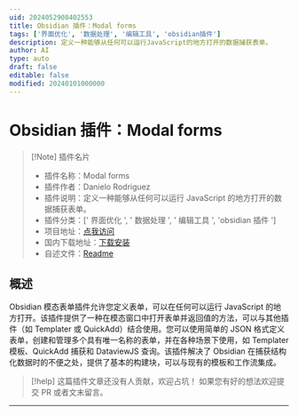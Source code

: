 ```yaml
---
uid: 2024052908402553
title: Obsidian 插件：Modal forms
tags: ['界面优化', '数据处理', '编辑工具', 'obsidian插件']
description: 定义一种能够从任何可以运行JavaScript的地方打开的数据捕获表单。
author: AI
type: auto
draft: false
editable: false
modified: 20240101000000
---
```


# Obsidian 插件：Modal forms

> [!Note] 插件名片
> - 插件名称：Modal forms
> - 插件作者：Danielo Rodriguez
> - 插件说明：定义一种能够从任何可以运行 JavaScript 的地方打开的数据捕获表单。
> - 插件分类：[' 界面优化 ', ' 数据处理 ', ' 编辑工具 ', 'obsidian 插件 ']
> - 项目地址：[点我访问](https://github.com/danielo515/obsidian-modal-form)
> - 国内下载地址：[下载安装](https://pkmer.cn/products/plugin/pluginMarket/?modalforms)
> - 自述文件：[Readme](https://ghproxy.net/https://raw.githubusercontent.com/danielo515/obsidian-modal-form/master/README.md)

## 概述

Obsidian 模态表单插件允许您定义表单，可以在任何可以运行 JavaScript 的地方打开。该插件提供了一种在模态窗口中打开表单并返回值的方法，可以与其他插件（如 Templater 或 QuickAdd）结合使用。您可以使用简单的 JSON 格式定义表单，创建和管理多个具有唯一名称的表单，并在各种场景下使用，如 Templater 模板、QuickAdd 捕获和 DataviewJS 查询。该插件解决了 Obsidian 在捕获结构化数据时的不便之处，提供了基本的构建块，可以与现有的模板和工作流集成。

> [!help]
> 这篇插件文章还没有人贡献，欢迎占坑！
> 如果您有好的想法欢迎提交 PR 或者文末留言。

---



